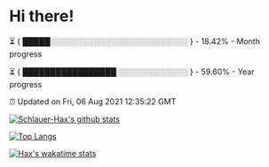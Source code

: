 # Hi there!

⏳ { █████░░░░░░░░░░░░░░░░░░░░░░░░░ } - 18.42% - Month progress

⏳ { █████████████████░░░░░░░░░░░░░ } - 59.60% - Year progress

⏰ Updated on Fri, 06 Aug 2021 12:35:22 GMT


[![Schlauer-Hax's github stats](https://github-readme-stats.vercel.app/api?username=Schlauer-Hax&show_icons=true&theme=dark&count_private=true)](https://github.com/Schlauer-Hax)


[![Top Langs](https://github-readme-stats.vercel.app/api/top-langs/?username=Schlauer-Hax&layout=compact&theme=dark)](https://github.com/Schlauer-Hax?tab=repositories)


[![Hax's wakatime stats](https://github-readme-stats.vercel.app/api/wakatime?username=Hax&theme=dark)](https://wakatime.com/@Hax)

